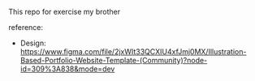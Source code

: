 This repo for exercise my brother

reference:
- Design: https://www.figma.com/file/2jxWIt33QCXIU4xfJmj0MX/Illustration-Based-Portfolio-Website-Template-(Community)?node-id=309%3A838&mode=dev